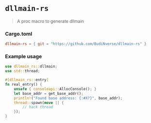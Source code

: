 # `dllmain-rs`
> A proc macro to generate dllmain

### Cargo.toml
```toml
dllmain-rs = { git = "https://github.com/BudiNverse/dllmain-rs" }
```

### Example usage
```rust
use dllmain_rs::dllmain;
use std::thread;

#[dllmain_rs::entry]
fn real_entry() {
    unsafe { consoleapi::AllocConsole(); }
    let base_addr = get_base_addr();
    println!("Found base address: {:#X?}", base_addr);
    thread::spawn(move || {
        // hack thread
    });
}
```